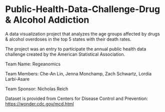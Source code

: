 # Public-Health-Data-Challenge-Drug & Alcohol Addiction
A data visualization project that analyzes the age groups affected by drugs &amp; alcohol overdoses in the top 5 states with their death rates.

The project was an entry to participate the annual public health data challenge created by the American Statistical Association. 

Team Name: Regeanomics

Team Members: Che-An Lin, Jenna Monchamp, Zach Schwartz, Lordia Larbi-Asare

Team Sponsor: Nicholas Reich

Dataset is provided from Centers for Disease Control and Prevention: https://wonder.cdc.gov/mcd.html
